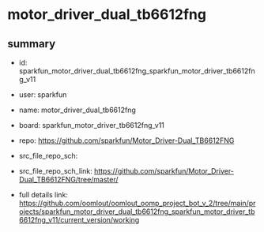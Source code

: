 # motor_driver_dual_tb6612fng
 
## summary 
* id: sparkfun_motor_driver_dual_tb6612fng_sparkfun_motor_driver_tb6612fng_v11
* user: sparkfun
* name: motor_driver_dual_tb6612fng
* board: sparkfun_motor_driver_tb6612fng_v11
* repo: https://github.com/sparkfun/Motor_Driver-Dual_TB6612FNG



* src_file_repo_sch: 
* src_file_repo_sch_link: https://github.com/sparkfun/Motor_Driver-Dual_TB6612FNG/tree/master/
* full details link: https://github.com/oomlout/oomlout_oomp_project_bot_v_2/tree/main/projects/sparkfun_motor_driver_dual_tb6612fng_sparkfun_motor_driver_tb6612fng_v11/current_version/working  







